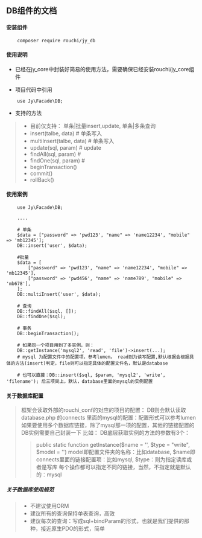 ## DB组件的文档

#### 安装组件
```
    composer require rouchi/jy_db
```

#### 使用说明
- 已经在jy_core中封装好简易的使用方法，需要确保已经安装rouchi/jy_core组件

- 项目代码中引用
```
    use Jy\Facade\DB;
```
- 支持的方法
> - 目前仅支持： 单条|批量insert,update, 单条|多条查询
> - insert(talbe, data) # 单条写入
> - multiInsert(talbe, data) # 单条写入
> - update(sql, param) # update
> - findAll(sql, param) #
> - findOne(sql, param) #
> - beginTransaction()
> - commit()
> - rollBack()

#### 使用案例
```
    use Jy\Facade\DB;

    ....

    # 单条
    $data = ["password" => 'pwd123', "name" => 'name12234', "mobile" => 'mb12345'];
    DB::insert('user', $data);

    #批量
    $data = [
        ["password" => 'pwd123', "name" => 'name12234', "mobile" => 'mb12345'],
        ["password" => 'pwd456', "name" => 'name789', "mobile" => 'mb678'],
    ];
    DB::multiInsert('user', $data);

    # 查询
    DB::findAll($sql, []);
    DB::findOne($sql);

    # 事务
    DB::beginTransaction();

    # 如果同一个项目用到了多实例，则：
    DB::getInstance('mysql2', 'read', 'file')->insert(...);
    # mysql 为配置文件中的配置项，参考lumen。 read则为读写配置,默认根据会根据具体的方法(insert)判定，file则可以指定具体的配置文件名，默认是database

    # 也可以直接：DB::insert($sql, $param, 'mysql2', 'write', 'filename'); 后三项同上，默认，database里面的mysql的实例配置
```

#### 关于数据库配置
> 框架会读取外部的rouchi_conf的对应的项目的配置：
> DB则会默认读取database.php 的connects 里面的mysql的配置：配置形式可以参考lumen
> 如果要使用多个数据库链接，除了mysql那一项的配置，其他的链接配置的DB实例需要自己封装一下
>  比如： DB底层获取实例的方法的参数有3个：
>  >    public static function getInstance($name = '', $type = "write", $model = '')
>  >    model即配置文件夹的名称：比如database, $name即connects里面的链接配置项：比如mysql, $type：则为指定读库或者是写库
>  >    每个操作都可以指定不同的链接，当然，不指定就是默认的：mysql

##### 关于数据库使用规范
> - 不建议使用ORM
> - 建议所有的查询保持单表查询，高效
> - 建议每次的查询：写成sql+bindParam的形式，也就是我们提供的那种，接近原生PDO的形式，简单

